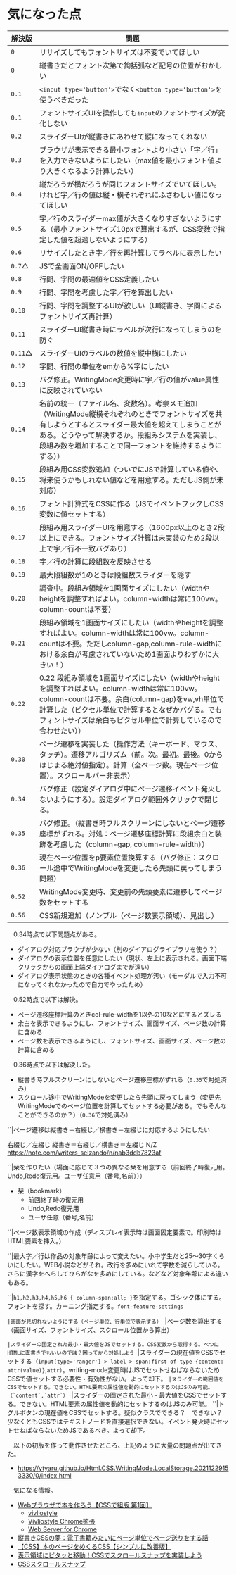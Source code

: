 # 気になった点

解決版|問題
------|----
`0`|リサイズしてもフォントサイズは不変でいてほしい
`0`|縦書きだとフォント次第で鉤括弧など記号の位置がおかしい
`0.1`|`<input type='button'>`でなく`<button type='button'>`を使うべきだった
`0.1`|フォントサイズUIを操作しても`input`のフォントサイズが変化しない
`0.2`|スライダーUIが縦書きにあわせて縦になってくれない
`0.3`|ブラウザが表示できる最小フォントより小さい「字／行」を入力できないようにしたい（max値を最小フォント値より大きくなるよう計算したい）
`0.4`|縦だろうが横だろうが同じフォントサイズでいてほしい。けれど字／行の値は縦・横それぞれにふさわしい値になってほしい
`0.5`|字／行のスライダーmax値が大きくなりすぎないようにする（最小フォントサイズ10pxで算出するが、CSS変数で指定した値を超過しないようにする）
`0.6`|リサイズしたとき字／行を再計算してラベルに表示したい
`0.7`△|JSで全画面ON/OFFしたい
`0.8`|行間、字間の最適値をCSS定義したい
`0.9`|行間、字間を考慮した字／行を算出したい
`0.10`|行間、字間を調整するUIが欲しい（UI縦書き、字間によるフォントサイズ再計算）
`0.11`|スライダーUI縦書き時にラベルが次行になってしまうのを防ぐ
`0.11`△|スライダーUIのラベルの数値を縦中横にしたい
`0.12`|字間、行間の単位をemから%字にしたい
`0.13`|バグ修正。WritingMode変更時に字／行の値がvalue属性に反映されていない
`0.14`|名前の統一（ファイル名、変数名）。考察メモ追加（WritingMode縦横それぞれのときでフォントサイズを共有しようとするとスライダー最大値を超えてしまうことがある。どうやって解決するか。段組みシステムを実装し、段組み数を増加することで同一フォントを維持するようにする））
`0.15`|段組み用CSS変数追加（ついでにJSで計算している値や、将来使うかもしれない値などを用意する。ただしJS側が未対応）
`0.16`|フォント計算式をCSSに作る（JSでイベントフックしCSS変数に値セットする）
`0.17`|段組み用スライダーUIを用意する（1600px以上のとき2段以上にできる。フォントサイズ計算は未実装のため2段以上で字／行不一致バグあり）
`0.18`|字／行の計算に段組数を反映させる
`0.19`|最大段組数が1のときは段組数スライダーを隠す
`0.20`|調査中。段組み領域を1画面サイズにしたい（widthやheightを調整すればよい。column-widthは常に100vw。column-countは不要）
`0.21`|段組み領域を1画面サイズにしたい（widthやheightを調整すればよい。column-widthは常に100vw。column-countは不要。ただしcolumn-gap,column-rule-widthにおける余白が考慮されていないため1画面よりわずかに大きい！）
`0.22`|0.22 段組み領域を1画面サイズにしたい（widthやheightを調整すればよい。column-widthは常に100vw。column-countは不要。余白(column-gap)をvw,vh単位で計算した（ピクセル単位で計算するとなぜかバグる。でもフォントサイズは余白もピクセル単位で計算しているので合わせたい））
`0.30`|ページ遷移を実装した（操作方法（キーボード、マウス、タッチ）。遷移アルゴリズム（前。次。最初。最後。0からはじまる絶対値指定）。計算（全ページ数。現在ページ位置）。スクロールバー非表示）
`0.34`|バグ修正（設定ダイアログ中にページ遷移イベント発火しないようにする）。設定ダイアログ範囲外クリックで閉じる。
`0.35`|バグ修正。（縦書き時フルスクリーンにしないとページ遷移座標がずれる。対処：ページ遷移座標計算に段組余白と装飾を考慮した（column-gap, column-rule-width））
`0.36`|現在ページ位置をp要素位置換算する（バグ修正：スクロール途中でWritingModeを変更したら先頭に戻ってしまう問題）
`0.52`|WritingMode変更時、変更前の先頭要素に遷移してページ数をセットする
`0.56`|CSS新規追加（ノンブル（ページ数表示領域）、見出し）

　0.34時点で以下問題点がある。

* ダイアログ対応ブラウザが少ない（別のダイアログライブラリを使う？）
* ダイアログの表示位置を任意にしたい（現状、左上に表示される。画面下端クリックからの画面上端ダイアログまでが遠い）
* ダイアログ表示状態のときの各種イベント処理が汚い（モーダルで入力不可になってくれなかったので自力でやったため）

　0.52時点で以下は解決。

* ページ遷移座標計算のときcol-rule-widthを1以外の10などにするとズレる
* 余白を表示できるようにし、フォントサイズ、画面サイズ、ページ数の計算に含める
* ページ数を表示できるようにし、フォントサイズ、画面サイズ、ページ数の計算に含める

　0.36時点で以下は解決した。

* 縦書き時フルスクリーンにしないとページ遷移座標がずれる（`0.35`で対処済み）
* スクロール途中でWritingModeを変更したら先頭に戻ってしまう（変更先WritingModeでのページ位置を計算してセットする必要がある。でもそんなことができるのか？）（`0.36`で対処済み）


``|ページ遷移は縦書き＝右綴じ／横書き＝左綴じに対応するようにしたい

右綴じ／左綴じ
縦書き＝右綴じ／横書き＝左綴じ
N/Z
https://note.com/writers_seizando/n/nab3ddb7823af

``|栞を作りたい（場面に応じて３つの異なる栞を用意する（前回終了時復元用。Undo,Redo復元用。ユーザ任意用（番号,名前）））

* 栞（bookmark）
	* 前回終了時の復元用
	* Undo,Redo復元用
	* ユーザ任意（番号,名前）

``|ページ数表示領域の作成（ディスプレイ表示時は画面固定要素で。印刷時はHTML要素を挿入。）

``|最大字／行は作品の対象年齢によって変えたい。小中学生だと25〜30字くらいにしたい。WEB小説などがそれ。改行を多めにいれて字数を減らしている。さらに漢字をへらしてひらがなを多めにしている。などなど対象年齢による違いもある。

``|`h1,h2,h3,h4,h5,h6 { column-span:all; }`を指定する。ゴシック体にする。フォントを探す。カーニング指定する。`font-feature-settings`

``|画面が見切れないようにする（ページ単位、行単位で表示する）
``|ページ数を算出する（画面サイズ、フォントサイズ、スクロール位置から算出）

``|スライダーの固定された最小・最大値をJSでセットする。CSS変数から取得する。べつにHTMLに直書きでもいいのでは？困ってから対処しよう
``|スライダーの現在値をCSSでセットする（`input[type='ranger'] > label > span:first-of-type {content: attr(value)}`,`attr`）。writing-mode変更時はJSでセットせねばならないためCSSで値セットする必要性・有効性がない。よって却下。
``|スライダーの範囲値をCSSでセットする。できない。HTML要素の属性値を動的にセットするのはJSのみ可能。（`content`,`attr`）
``|スライダーの固定された最小・最大値をCSSでセットする。できない。HTML要素の属性値を動的にセットするのはJSのみ可能。
``|トグルボタンの現在値をCSSでセットする。疑似クラスでできる？　できない？　少なくともCSSではテキストノードを直接選択できない。イベント発火時にセットせねばならないためJSであるべき。よって却下。

　以下の初版を作って動作させたところ、上記のように大量の問題点が出てきた。

* https://ytyaru.github.io/Html.CSS.WritingMode.LocalStorage.20211229153330/0/index.html

　気になる情報。

* [Webブラウザで本を作ろう【CSSで組版 第1回】](https://www.ntt-tx.co.jp/column/dojo_review_blog/20180710/)
    * [vivliostyle](https://vivliostyle.org/)
    * [Vivliostyle Chrome拡張](https://chrome.google.com/webstore/detail/vivliostyle/ffeiildjegeigkbobbakjjmfeacadbne)
    * [Web Server for Chrome](https://chrome.google.com/webstore/detail/web-server-for-chrome/ofhbbkphhbklhfoeikjpcbhemlocgigb)
* [縦書きCSSの夢：電子書籍みたいにページ単位でページ送りをする話](https://qiita.com/rutan/items/4d038b8ed14c99040617)
* [【CSS】本のページをめくるCSS【シンプルに改善版】](https://little-strange.hatenablog.com/entry/2021/08/30/235839)
* [表示領域にピタッと移動！CSSでスクロールスナップを実装しよう](https://www.webcreatorbox.com/tech/scroll-snap)
* [CSSスクロールスナップ](https://developer.mozilla.org/ja/docs/Web/CSS/CSS_Scroll_Snap/Basic_concepts)


